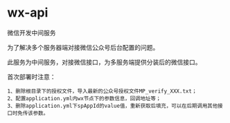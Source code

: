 # wx-api
微信开发中间服务

为了解决多个服务器端对接微信公众号后台配置的问题。

此服务为中间服务，对接微信接口，为多服务端提供分装后的微信接口。


首次部署时注意：

    1、删除根目录下的授权文件，导入最新的公众号授权文件MP_verify_XXX.txt；
    2、配置application.yml内wx节点下的参数信息，回调地址等；
    3、删除application.yml下spAppId的value值，重新获取后填充，可以在后期调用其他接口时免传该参数。
